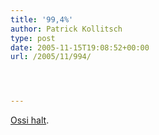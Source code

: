 ```yaml
---
title: '99,4%'
author: Patrick Kollitsch
type: post
date: 2005-11-15T19:08:52+00:00
url: /2005/11/994/




---
```

[Ossi halt][1].

 [1]: http://www.tagesschau.de/aktuell/meldungen/0,1185,OID4948966_REF1,00.html